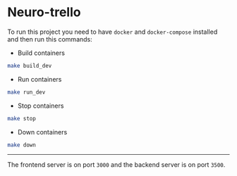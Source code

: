 # Neuro-trello

To run this project you need to have `docker` and `docker-compose` installed and then run this commands:

-   Build containers

```bash
make build_dev
```

-   Run containers

```bash
make run_dev
```

-   Stop containers

```bash
make stop
```

-   Down containers

```bash
make down
```

---

The frontend server is on port `3000` and the backend server is on port `3500`.
